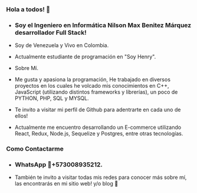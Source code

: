 ### Hola a todos! 👋
- ### Soy el Ingeniero en Informática Nilson Max Benitez Márquez desarrollador Full Stack!
- Soy de Venezuela y Vivo en Colombia.
- Actualmente estudiante de programación en "Soy Henry".

- Sobre Mí.
- Me gusta  y apasiona la programación, He trabajado en diversos proyectos en los cuales he volcado mis conocimientos en C++, JavaScript (utilizando distintos frameworks y librerías), un poco de PYTHON, PHP, SQL y MYSQL.

- Te invito a visitar mi perfil de Github para adentrarte en cada uno de ellos!
- Actualmente me encuentro desarrollando un E-commerce utilizando React, Redux, Node.js, Sequelize y Postgres, entre otras tecnologías.

### Como Contactarme
- ### WhatsApp :thought_balloon:+573008935212.
-  También te invito a visitar todas mis redes para conocer más sobre mí, las encontrarás en mi sitio web! y/o blog 👨
